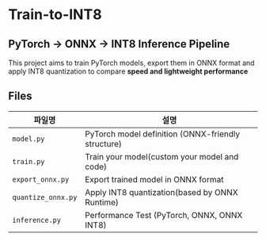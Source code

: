 # Train-to-INT8
## PyTorch → ONNX → INT8 Inference Pipeline

This project aims to train PyTorch models, export them in ONNX format and apply INT8 quantization
to compare **speed and lightweight performance**


## Files

| 파일명              | 설명                                              |
|-------------------|-------------------------------------------------|
| `model.py`         | PyTorch model definition (ONNX-friendly structure)               |
| `train.py`         | Train your model(custom your model and code)               |
| `export_onnx.py`   | Export trained model in ONNX format                    |
| `quantize_onnx.py` | Apply INT8 quantization(based by ONNX Runtime)     |
| `inference.py`     | Performance Test (PyTorch, ONNX, ONNX INT8) |


